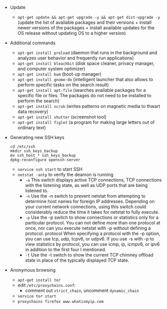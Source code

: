 - Update
  - ```apt-get update && apt-get upgrade -y && apt-get dist-upgrade -y```
(update the list of available packages and their versions + install newer versions of the packages + install available updates for the OS release without updating OS to a higher version)
- Additional commands
  - ```apt-get install preload``` (daemon that runs in the background and analyzes user behavior and frequently run applications)
  - ```apt-get install bleachbit``` (disk space cleaner, privacy manager, and computer system optimizer)
  - ```apt-get install bum``` (boot-up manager)
  - ```apt-get install gnome-do``` (intelligent launcher that also allows to perform specific tasks on the search result)
  - ```apt-get install apt-file``` (searches available packages for a specific file or files. The packages do not need to be installed to perform the search)
  - ```apt-get install scrub``` (writes patterns on magnetic media to thwart data recovery)
  - ```apt-get install shutter``` (screenshot tool)
  - ```apt-get install figlet``` (a program for making large letters out of ordinary text)
- Generating new SSH keys
  ```
  cd /etc/ssh
  mkdir ssh_keys_backup
  mv ssh_host_* ssh_keys_backup
  dpkg-reconfigure openssh-server
  ```
  - ```service ssh start``` to start SSH
  - ```netstat -antp``` to verify the deamon is running
    - `-a`	This switch displays active TCP connections, TCP connections with the listening state, as well as UDP ports that are being listened to.
    - `-n`	Use the -n switch to prevent netstat from attempting to determine host names for foreign IP addresses. Depending on your current network connections, using this switch could considerably reduce the time it takes for netstat to fully execute.
    - `-p`	Use the -p switch to show connections or statistics only for a particular protocol. You can not define more than one protocol at once, nor can you execute netstat with -p without defining a protocol.
    protocol 	When specifying a protocol with the -p option, you can use tcp, udp, tcpv6, or udpv6. If you use -s with -p to view statistics by protocol, you can use icmp, ip, icmpv6, or ipv6 in addition to the first four I mentioned.
    - `-t`	Use the -t switch to show the current TCP chimney offload state in place of the typically displayed TCP state.

- Anonymous browsing
  - ```apt-get install tor```
  - edit `/etc/proxychains.conf`:
    - comment out `strict_chain`, uncomment `dynamic_chain`
  - ```service tor start```
  - ```proxychains firefox www.whatismyip.com```
 
